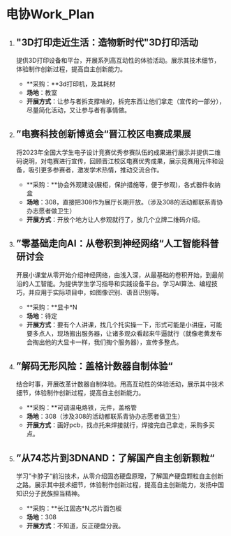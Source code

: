 # 电协Work_Plan

1. ## "3D打印走近生活：造物新时代"3D打印活动

   提供3D打印设备和平台，开展系列高互动性的体验活动。展示其技术细节，体验制作创新过程，提高自主创新能力。

   - **采购：**3d打印机，及其耗材
   - **场地**：教室
   - **开展方式**：让参与者拆支撑啥的，拆完东西让他们拿走（宣传的一部分），尽量简化活动，又让参与者有事情做。

2. ## ”电赛科技创新博览会“晋江校区电赛成果展

   将2023年全国大学生电子设计竞赛优秀参赛队伍的成果进行展示并提供二维码说明，对电赛进行宣传，回顾晋江校区电赛优秀成果，展示竞赛用元件和设备，吸引更多参赛者，激发学术热情，推动交流合作。

   - **采购：**协会外观建设(展柜，保护措施等，便于参观)，各式器件收纳盒
   - **场地**：308，直接把308作为展厅长期开放。（涉及308的活动都联系青协办志愿者做卫生）
   - **开展方式**：开放个地方让人参观就行了，放几个立牌二维码介绍。

3. ## ”零基础走向AI：从卷积到神经网络“人工智能科普研讨会

   开展小课堂从零开始介绍神经网络，由浅入深，从最基础的卷积开始，到最前沿的人工智能。为提供学生学习指导和实践设备平台。学习AI算法、编程技巧，并应用于实际项目中，如图像识别、语音识别等。

   - **采购：**显卡*N
   - **场地**：待定
   - **开展方式**：要有个人讲课，找几个托实操一下，形式可能是小讲座，可能要多点人，现场搬出服务器，让诸多观众看起来牛逼就行（就像老黄发布会掏出他的大显卡一样，我们掏个服务器），宣传多整点。

4. ## ”解码无形风险：盖格计数器自制体验“

   结合时事，开展改革计数器自制体验。用高互动性的体验活动，展示其中技术细节，体验制作创新过程，提高自主创新能力。

   - **采购：**可调温电烙铁，元件，盖格管
   - **场地**：308（涉及308的活动都联系青协办志愿者做卫生）
   - **开展方式**：画好pcb，找点托来焊接就行，焊接完自己拿走，采购多买点。

5. ## ”从74芯片到3DNAND：了解国产自主创新颗粒“

   学习”卡脖子“前沿技术，从零介绍固态硬盘原理，了解国产硬盘颗粒自主创新之路。展示其中技术细节，体验制作创新过程，提高自主创新能力，发扬中国知识分子民族担当精神。

   - **采购：**长江固态*N,芯片面包板
   - **场地**：308
   - **开展方式**：不知道，反正硬盘分我。